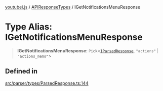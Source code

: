 [youtubei.js](../../../README.md) / [APIResponseTypes](../README.md) / IGetNotificationsMenuResponse

# Type Alias: IGetNotificationsMenuResponse

> **IGetNotificationsMenuResponse**: `Pick`\<[`IParsedResponse`](../interfaces/IParsedResponse.md), `"actions"` \| `"actions_memo"`\>

## Defined in

[src/parser/types/ParsedResponse.ts:144](https://github.com/LuanRT/YouTube.js/blob/e54e499ff553dab51e6d9d1aebc090b50fec29ba/src/parser/types/ParsedResponse.ts#L144)
